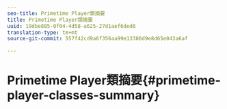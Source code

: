```yaml
---
seo-title: Primetime Player類摘要
title: Primetime Player類摘要
uuid: 19dbe885-0f04-4d58-a625-27d1aef6ded8
translation-type: tm+mt
source-git-commit: 557f42cd9a6f356aa99e13386d9e8d65e043a6af

---
```



# Primetime Player類摘要{#primetime-player-classes-summary}
